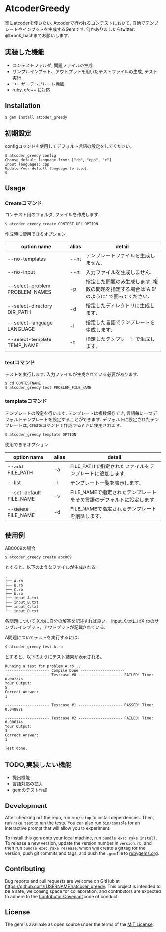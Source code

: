 # AtcoderGreedy
楽にatcoderを使いたい. Atcoderで行われるコンテストにおいて, 自動でテンプレートやインプットを生成するGemです. 
何かありましたらtwitter: @brook_bachまでお願いします. 

## 実装した機能
- コンテストフォルダ, 問題ファイルの生成
- サンプルインプット、アウトプットを用いたテストファイルの生成, テスト実行
- ユーザーテンプレート機能
- ruby, c/c++ に対応

## Installation

    $ gem install atcoder_greedy

## 初期設定

configコマンドを使用してデフォルト言語の設定をしてください。
```
$ atcoder_greedy config
Choose default language from: ["rb", "cpp", "c"]
Input languages: cpp
Update Your default language to [cpp].
$ 
```

## Usage

### Createコマンド
コンテスト用のフォルダ, ファイルを作成します.
```
$ atcoder_greedy create CONTEST_URL OPTION
```
作成時に使用できるオプション

| option name                       | alias | detail  |
| --------------------------------- | ----- | ------- |
| --no-templates                    | --nt  | テンプレートファイルを生成しません. |
| --no-input                        | --ni  | 入力ファイルを生成しません. |
| --select-problem PROBLEM_NAMES    | -p    | 指定した問題のみ生成します. 複数の問題を指定する場合は'A B' のように''で囲ってください. |
| --select-directory DIR_PATH | -d    | 指定したディレクトリに生成します. |
| --select-language LANGUAGE        | -l    | 指定した言語でテンプレートを生成します. |
| --select-template TEMP_NAME   | -t    | 指定したテンプレートで生成します. |

### testコマンド
テストを実行します. 入力ファイルが生成されている必要があります.
```
$ cd CONTESTNAME
$ atcoder_greedy test PROBLEM_FILE_NAME
```

### templateコマンド
テンプレートの設定を行います. テンプレートは複数保存でき, 言語毎に一つデフォルトテンプレートを設定することができます.
デフォルトに設定されたテンプレートは, createコマンドで作成するときに使用されます.
```
$ atcoder_greedy template OPTION
```
使用できるオプション

| option name             | alias |  detail  |
| ------------------------| ----- | -------  |
| --add FILE_PATH         | -a    | FILE_PATHで指定されたファイルをテンプレートに追加します. |
| --list                  | -l    | テンプレート一覧を表示します. |
| --set-default FILE_NAME | -s    | FILE_NAMEで指定されたテンプレートをその言語のデフォルトに設定します. |
| --delete FILE_NAME      | -d    | FILE_NAMEで指定されたテンプレートを削除します. |

## 使用例
ABC009の場合

```
$ atcoder_greedy create abc009
```

とすると、以下のようなファイルが生成される。

```
.
├── A.rb
├── B.rb
├── C.rb
├── D.rb
├── input_A.txt
├── input_B.txt
├── input_C.txt
└── input_D.txt
```

各問題について,X.rbに自分の解答を記述すれば良い。
input_X.txtにはX.rbのサンプルインプット，アウトプットが記載されている.

A問題についてテストを実行するには、

```
$ atcoder_greedy test A.rb
```

とすると、以下のようにテスト結果が表示される。

```
Running a test for problem A.rb...
-------------------- Compile Done --------------------
-------------------- Testcase #0 -------------------- FAILED! Time: 0.00727s
Your Output:
5
Correct Answer:
1

-------------------- Testcase #1 -------------------- PASSED! Time: 0.04882s

-------------------- Testcase #2 -------------------- FAILED! Time: 0.00614s
Your Output:
3
Correct Answer:
1

Test done.
```

## TODO,実装したい機能

- 提出機能
- 言語対応の拡大
- gemのテスト作成

## Development

After checking out the repo, run `bin/setup` to install dependencies. Then, run `rake test` to run the tests. You can also run `bin/console` for an interactive prompt that will allow you to experiment.

To install this gem onto your local machine, run `bundle exec rake install`. To release a new version, update the version number in `version.rb`, and then run `bundle exec rake release`, which will create a git tag for the version, push git commits and tags, and push the `.gem` file to [rubygems.org](https://rubygems.org).

## Contributing

Bug reports and pull requests are welcome on GitHub at https://github.com/[USERNAME]/atcoder_greedy. This project is intended to be a safe, welcoming space for collaboration, and contributors are expected to adhere to the [Contributor Covenant](http://contributor-covenant.org) code of conduct.
## License

The gem is available as open source under the terms of the [MIT License](http://opensource.org/licenses/MIT).

